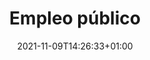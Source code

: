 ---
title: "Empleo público"
icon: "fas fa-user-hard-hat"
section_img: "./images/empleo_publico.jpeg"
date: 2021-11-09T14:26:33+01:00
type: empleo-publico
layout: single
weight: 7
url: "tu-administracion/empleo-publico/"
section_title_1: "Servicios Centrales del Ministerio"
section_contenido_1: ['<a href="../../tu-administracion/empleo-publico/plazas-personal/" title="Plazas de personal laboral temporal de la categoría de Técnico Superior de Gestión y Servicios Comunes, y Oficial de Gestión y Servicios Comunes acogidos al Convenio único en el Ministerio de Universidades, encomendando la preselección a los Servicios Públicos de Empleo">Plazas de personal laboral temporal de la categoría de Técnico Superior de Gestión y Servicios Comunes, y Oficial de Gestión y Servicios Comunes acogidos al Convenio único en el Ministerio de Universidades, encomendando la preselección a los Servicios Públicos de Empleo</a><br/><br/>  
<a href="../../tu-administracion/empleo-publico/resolucion/" title="Resolución de 18 de marzo de 2021, de la Subsecretaría del Ministerio de Universidades, por la que se convoca concurso específico de méritos, para la provisión de puestos vacantes de trabajo en el departamento de los grupos/subgrupos A1, A2, C1 y C2">Resolución de 18 de marzo de 2021, de la Subsecretaría del Ministerio de Universidades, por la que se convoca concurso específico de méritos, para la provisión de puestos vacantes de trabajo en el departamento de los grupos/subgrupos A1, A2, C1 y C2</a>
<br/><br/>   
</span><span>&nbsp;</span><span class="txt"><a href="../../tu-administracion/empleo-publico/resolucion5/" title="Resolución de 5 de noviembre de 2021, de la Subsecretaría, por la que se convoca concurso específico para la provisión de puestos de trabajo en el departamento">Resolución de 5 de noviembre de 2021, de la Subsecretaría, por la que se convoca concurso específico para la provisión de puestos de trabajo en el departamento</a>
']

section_title_2: "SEPIE"
section_contenido_2: ['<a href="http://www.sepie.es/empleo-publico.html" title="Ir a "Empleo Público del Servicio Español para la Internacionalización de la Educación (SEPIE)", en ventana nueva" target="_blank" rel="noopener">Empleo Público del Servicio Español para la Internacionalización de la Educación (SEPIE) <i class="fas fa-external-link-alt"></i></a>']

section_title_3: "UIMP"
section_contenido_3: ['<a href="http://www.uimp.es/institucional/administracion-electronica/ofertas-de-empleo.html" title="Ir a "Empleo Público de la Universidad Internacional Menéndez Pelayo (UIMP)", en ventana nueva" target="_blank" rel="noopener">Empleo Público de la Universidad Internacional Menéndez Pelayo (UIMP)<i class="fas fa-external-link-alt"></i></a>']

section_title_4: "ANECA"
section_contenido_4: [<b>No hay convocatorias publicadas actualmente.</b>]

section_title_5: "Colegio de España de la Coité Internationale Universitaire de Paris"
section_contenido_5: ['<a href="../../tu-administracion/empleo-publico/proceso/" title="Proceso selectivo para ingreso como personal laboral temporal en régimen de interinidad por sustitución y elaboración relación de candidatos en el Colegio de España de la Cité Internationale Universitaire de Paris, Francia">Proceso selectivo para ingreso como personal laboral temporal en régimen de interinidad por sustitución y elaboración relación de candidatos en el Colegio de España de la Cité Internationale Universitaire de Paris, Francia</a>']
---